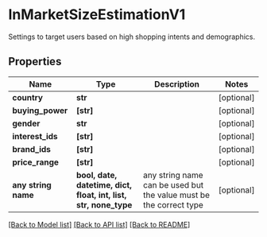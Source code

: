 # InMarketSizeEstimationV1

Settings to target users based on high shopping intents and demographics.

## Properties
Name | Type | Description | Notes
------------ | ------------- | ------------- | -------------
**country** | **str** |  | [optional] 
**buying_power** | **[str]** |  | [optional] 
**gender** | **str** |  | [optional] 
**interest_ids** | **[str]** |  | [optional] 
**brand_ids** | **[str]** |  | [optional] 
**price_range** | **[str]** |  | [optional] 
**any string name** | **bool, date, datetime, dict, float, int, list, str, none_type** | any string name can be used but the value must be the correct type | [optional]

[[Back to Model list]](../README.md#documentation-for-models) [[Back to API list]](../README.md#documentation-for-api-endpoints) [[Back to README]](../README.md)


